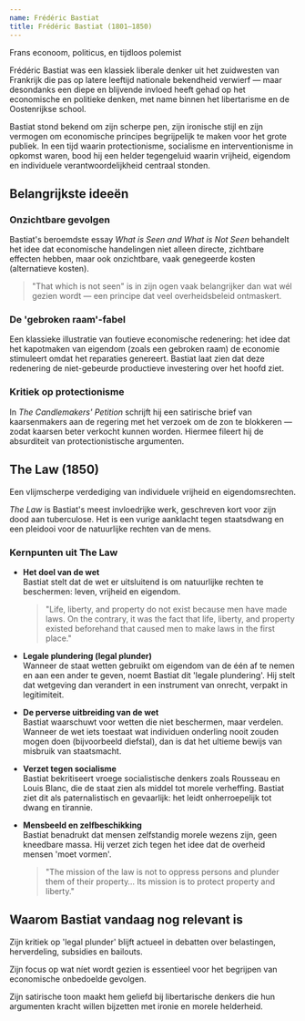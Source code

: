 ```yaml
---
name: Frédéric Bastiat
title: Frédéric Bastiat (1801–1850)
---
```


Frans econoom, politicus, en tijdloos polemist

Frédéric Bastiat was een klassiek liberale denker uit het zuidwesten van Frankrijk die pas op latere leeftijd nationale bekendheid verwierf — maar desondanks een diepe en blijvende invloed heeft gehad op het economische en politieke denken, met name binnen het libertarisme en de Oostenrijkse school.

Bastiat stond bekend om zijn scherpe pen, zijn ironische stijl en zijn vermogen om economische principes begrijpelijk te maken voor het grote publiek. In een tijd waarin protectionisme, socialisme en interventionisme in opkomst waren, bood hij een helder tegengeluid waarin vrijheid, eigendom en individuele verantwoordelijkheid centraal stonden.

## Belangrijkste ideeën

### Onzichtbare gevolgen
Bastiat's beroemdste essay *What is Seen and What is Not Seen* behandelt het idee dat economische handelingen niet alleen directe, zichtbare effecten hebben, maar ook onzichtbare, vaak genegeerde kosten (alternatieve kosten).

> "That which is not seen" is in zijn ogen vaak belangrijker dan wat wél gezien wordt — een principe dat veel overheidsbeleid ontmaskert.

### De 'gebroken raam'-fabel
Een klassieke illustratie van foutieve economische redenering: het idee dat het kapotmaken van eigendom (zoals een gebroken raam) de economie stimuleert omdat het reparaties genereert. Bastiat laat zien dat deze redenering de niet-gebeurde productieve investering over het hoofd ziet.

### Kritiek op protectionisme
In *The Candlemakers' Petition* schrijft hij een satirische brief van kaarsenmakers aan de regering met het verzoek om de zon te blokkeren — zodat kaarsen beter verkocht kunnen worden. Hiermee fileert hij de absurditeit van protectionistische argumenten.

## The Law (1850)
Een vlijmscherpe verdediging van individuele vrijheid en eigendomsrechten.

*The Law* is Bastiat's meest invloedrijke werk, geschreven kort voor zijn dood aan tuberculose. Het is een vurige aanklacht tegen staatsdwang en een pleidooi voor de natuurlijke rechten van de mens.

### Kernpunten uit The Law

- **Het doel van de wet**  
  Bastiat stelt dat de wet er uitsluitend is om natuurlijke rechten te beschermen: leven, vrijheid en eigendom.

  > "Life, liberty, and property do not exist because men have made laws. On the contrary, it was the fact that life, liberty, and property existed beforehand that caused men to make laws in the first place."

- **Legale plundering (legal plunder)**  
  Wanneer de staat wetten gebruikt om eigendom van de één af te nemen en aan een ander te geven, noemt Bastiat dit 'legale plundering'. Hij stelt dat wetgeving dan verandert in een instrument van onrecht, verpakt in legitimiteit.

- **De perverse uitbreiding van de wet**  
  Bastiat waarschuwt voor wetten die niet beschermen, maar verdelen. Wanneer de wet iets toestaat wat individuen onderling nooit zouden mogen doen (bijvoorbeeld diefstal), dan is dat het ultieme bewijs van misbruik van staatsmacht.

- **Verzet tegen socialisme**  
  Bastiat bekritiseert vroege socialistische denkers zoals Rousseau en Louis Blanc, die de staat zien als middel tot morele verheffing. Bastiat ziet dit als paternalistisch en gevaarlijk: het leidt onherroepelijk tot dwang en tirannie.

- **Mensbeeld en zelfbeschikking**  
  Bastiat benadrukt dat mensen zelfstandig morele wezens zijn, geen kneedbare massa. Hij verzet zich tegen het idee dat de overheid mensen 'moet vormen'.

  > "The mission of the law is not to oppress persons and plunder them of their property… Its mission is to protect property and liberty."

## Waarom Bastiat vandaag nog relevant is

Zijn kritiek op 'legal plunder' blijft actueel in debatten over belastingen, herverdeling, subsidies en bailouts.

Zijn focus op wat níet wordt gezien is essentieel voor het begrijpen van economische onbedoelde gevolgen.

Zijn satirische toon maakt hem geliefd bij libertarische denkers die hun argumenten kracht willen bijzetten met ironie en morele helderheid.
